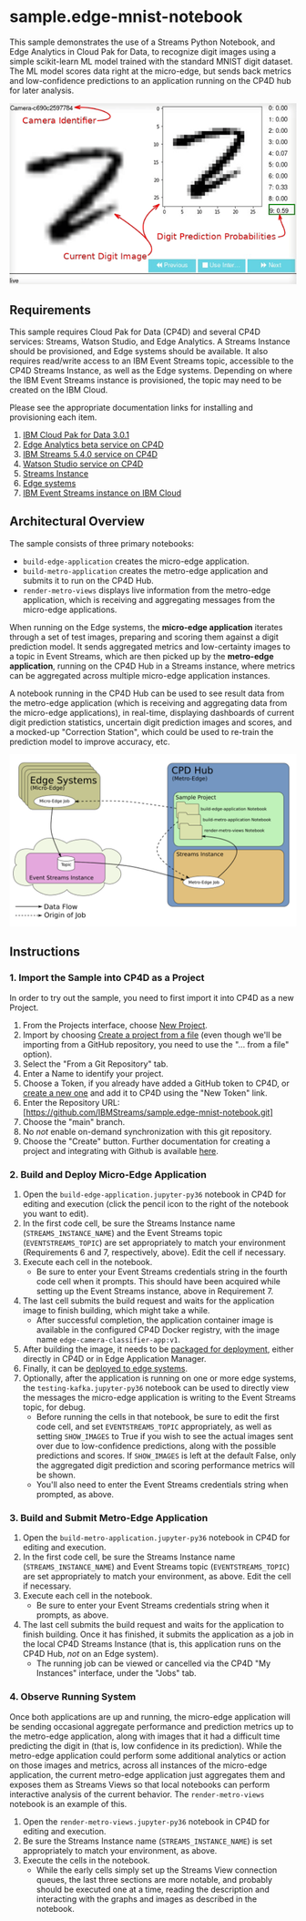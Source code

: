 # sample.edge-mnist-notebook

This sample demonstrates the use of a Streams Python Notebook, and Edge Analytics in
Cloud Pak for Data, to recognize digit images using a simple scikit-learn ML
model trained with the standard MNIST digit dataset.  The ML model scores data right at
the micro-edge, but sends back metrics and low-confidence predictions to an application
running on the CP4D hub for later analysis.

![Example Digit Predictions](preview.gif)

## Requirements

This sample requires Cloud Pak for Data (CP4D) and several CP4D services: Streams, Watson Studio,
and Edge Analytics.  A Streams Instance should be provisioned, and Edge systems should be
available. It also requires read/write access to an IBM Event Streams topic, accessible
to the CP4D Streams Instance, as well as the Edge systems.  Depending on where the IBM Event
Streams instance is provisioned, the topic may need to be created on the IBM Cloud.

Please see the appropriate documentation links for installing and provisioning each item.

1. [IBM Cloud Pak for Data 3.0.1](https://www.ibm.com/support/producthub/icpdata/docs/content/SSQNUZ_current/cpd/install/install.html)
2. [Edge Analytics beta service on CP4D](https://www.ibm.com/support/knowledgecenter/SSQNUZ_3.0.1/svc-edge/install.html)
3. [IBM Streams 5.4.0 service on CP4D](https://www.ibm.com/support/producthub/icpdata/docs/content/SSQNUZ_current/cpd/svc/streams/install-intro.html)
4. [Watson Studio service on CP4D](https://www.ibm.com/support/producthub/icpdata/docs/content/SSQNUZ_current/wsj/install/install-ws.html)
5. [Streams Instance](https://www.ibm.com/support/producthub/icpdata/docs/content/SSQNUZ_current/cpd/svc/streams/provision.html#provision)
6. [Edge systems](https://www.ibm.com/support/knowledgecenter/SSQNUZ_3.0.1/svc-edge/admin.html)
7. [IBM Event Streams instance on IBM Cloud](https://ibmstreams.github.io/streamsx.documentation/docs/edgeanalytics/kafka-options#event-streams-in-ibm-cloud)

## Architectural Overview

The sample consists of three primary notebooks:
- `build-edge-application` creates the micro-edge application.
- `build-metro-application` creates the metro-edge application and submits it to run on the CP4D Hub.
- `render-metro-views` displays live information from the metro-edge application, which is receiving
   and aggregating messages from the micro-edge applications.

When running on the Edge systems, the **micro-edge application** iterates through a set of test images,
preparing and scoring them against a digit prediction model.  It sends aggregated metrics and
low-certainty images to a topic in Event Streams, which are then picked up by the **metro-edge application**,
running on the CP4D Hub in a Streams instance, where metrics can be aggregated across multiple micro-edge
application instances.

A notebook running in the CP4D Hub can be used to see result data from the metro-edge application (which
is receiving and aggregating data from the micro-edge applications), in real-time,
displaying dashboards of current digit prediction statistics, uncertain digit prediction images and
scores, and a mocked-up "Correction Station", which could be used to re-train the prediction model
to improve accuracy, etc.

![Application Architecture](arch.png)


## Instructions

### 1. Import the Sample into CP4D as a Project

In order to try out the sample, you need to first import it into CP4D as a new Project.
1. From the Projects interface, choose [New Project](https://www.ibm.com/support/knowledgecenter/SSQNUZ_3.0.1/wsj/getting-started/projects.html).
2. Import by choosing [Create a project from a file](https://www.ibm.com/support/knowledgecenter/SSQNUZ_3.0.1/wsj/manage-data/import-project.html)
   (even though we'll be importing from a GitHub repository, you need to use the "... from a file" option).
3. Select the "From a Git Repository" tab.
4. Enter a Name to identify your project.
5. Choose a Token, if you already have added a GitHub token to CP4D, or [create a new one](https://docs.github.com/en/github/authenticating-to-github/creating-a-personal-access-token)
   and add it to CP4D using the "New Token" link.
6. Enter the Repository URL: [https://github.com/IBMStreams/sample.edge-mnist-notebook.git]
7. Choose the "main" branch.
8. No _not_ enable on-demand synchronization with this git repository.
9. Choose the "Create" button.
Further documentation for creating a project and integrating with Github is available [here](https://www.ibm.com/support/knowledgecenter/SSQNUZ_3.0.1/wsj/manage-data/git-integration.html).

### 2. Build and Deploy Micro-Edge Application
1. Open the `build-edge-application.jupyter-py36` notebook in CP4D for editing and execution (click the pencil icon to the right
   of the notebook you want to edit).
2. In the first code cell, be sure the Streams Instance name (`STREAMS_INSTANCE_NAME`) and the Event Streams topic
   (`EVENTSTREAMS_TOPIC`) are set appropriately to match your environment (Requirements 6 and 7, respectively, above).
   Edit the cell if necessary.
3. Execute each cell in the notebook.
   - Be sure to enter your Event Streams credentials string in the fourth code cell when it prompts.  This should have
     been acquired while setting up the Event Streams instance, above in Requirement 7.
4. The last cell submits the build request and waits for the application image to finish building, which might take a while.
   - After successful completion, the application container image is available in the configured CP4D Docker registry, with
     the image name `edge-camera-classifier-app:v1`.
5. After building the image, it needs to be [packaged for deployment](https://www.ibm.com/support/knowledgecenter/SSQNUZ_3.0.1/svc-edge/usage-register-app.html),
   either directly in CP4D or in Edge Application Manager.
6. Finally, it can be [deployed to edge systems](https://www.ibm.com/support/knowledgecenter/SSQNUZ_3.0.1/svc-edge/usage-deploy.html).
7. Optionally, after the application is running on one or more edge systems, the `testing-kafka.jupyter-py36` notebook
   can be used to directly view the messages the micro-edge application is writing to the Event Streams topic, for debug.
   - Before running the cells in that notebook, be sure to edit the first code cell, and set `EVENTSTREAMS_TOPIC` appropriately,
     as well as setting `SHOW_IMAGES` to True if you wish to see the actual images sent over due to low-confidence predictions, along
     with the possible predictions and scores. If `SHOW_IMAGES` is left at the default False, only the aggregated digit
     prediction and scoring performance metrics will be shown.
   - You'll also need to enter the Event Streams credentials string when prompted, as above.

### 3. Build and Submit Metro-Edge Application
1. Open the `build-metro-application.jupyter-py36` notebook in CP4D for editing and execution.
2. In the first code cell, be sure the Streams Instance name (`STREAMS_INSTANCE_NAME`) and Event Streams topic
   (`EVENTSTREAMS_TOPIC`) are set appropriately to match your environment, as above.  Edit the cell if necessary.
3. Execute each cell in the notebook.
   - Be sure to enter your Event Streams credentials string when it prompts, as above.
4. The last cell submits the build request and waits for the application to finish building.  Once it has finished, it
   submits the application as a job in the local CP4D Streams Instance (that is, this application runs on the CP4D Hub,
   _not_ on an Edge system).
   - The running job can be viewed or cancelled via the CP4D "My Instances" interface, under the "Jobs" tab.

### 4. Observe Running System
Once both applications are up and running, the micro-edge application will be sending occasional aggregate performance
and prediction metrics up to the metro-edge application, along with images that it had a difficult time predicting the digit in
(that is, low confidence in its prediction).  While the metro-edge application could perform some additional analytics or
action on those images and metrics, across all instances of the micro-edge application, the current metro-edge application
just aggregates them and exposes them as Streams Views so that local notebooks can perform interactive analysis of the
current behavior.  The `render-metro-views` notebook is an example of this.
1. Open the `render-metro-views.jupyter-py36` notebook in CP4D for editing and execution.
2. Be sure the Streams Instance name (`STREAMS_INSTANCE_NAME`) is set appropriately to match your environment, as above.
3. Execute the cells in the notebook.
   -  While the early cells simply set up the Streams View connection queues, the last three sections are more notable,
      and probably should be executed one at a time, reading the description and interacting with the graphs and images as
      described in the notebook.


